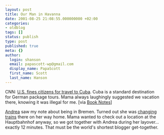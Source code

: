 ```yaml
---
layout: post
title: Our Man in Havanna
date: 2001-08-25 21:08:55.000000000 +02:00
categories:
- oldblog
tags: []
status: publish
type: post
published: true
meta: {}
author:
  login: shanson
  email: papascott-wp@gmail.com
  display_name: PapaScott
  first_name: Scott
  last_name: Hanson
---
```

<p>CNN: <a href="http://www.cnn.com/2001/TRAVEL/NEWS/08/23/cuba.us.travelban/index.html">U.S. fines citizens for travel to Cuba</a>. Cuba is a standard destination for German package tours. Mama always laughingly suggested we vacation there, knowing it was illegal for me. [via <a href="http://booknotes.weblogs.com/2001/08/24">Book Notes</a>]</p>
<p><a href="http://andrea.editthispage.com">Andrea</a> saw my note about being in Bremen. Turned out she was <a href="http://shanson.editthispage.com/discuss/msgReader$699?mode=day">changing trains</a> there on her way home. Mama wanted to check out a location at the Hauptbahnhof anyway, so we got together with Andrea during her layover... exactly 12 minutes. That must be the world's shortest blogger get-together.</p>
